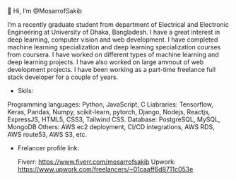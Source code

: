 👋 Hi, I’m @MosarrofSakib


I’m a recently graduate student from department of Electrical and Electronic Engineering at University of Dhaka, Bangladesh. I have a great interest in deep learning, computer vision and web development. I have completed machine learning specialization and deep learning specialization courses from coursera. I have worked on different types of machine learning and deep learning projects. I have also worked on large ammout of web development projects. I have been working as a part-time freelance full stack developer for a couple of years. 


- Skils:

Programming languages: Python, JavaScript, C
Liabraries: Tensorflow, Keras, Pandas, Numpy, scikit-learn, pytorch, Django, Nodejs, Reactjs, ExpressJS, HTML5, CSS3, Tailwind CSS.
Database: PostgreSQL, MySQL, MongoDB
Others: AWS ec2 deployment, CI/CD integrations, AWS RDS, AWS route53, AWS S3, etc.


- Frelancer profile link:

  Fiverr: https://www.fiverr.com/mosarrofsakib
  Upwork: https://www.upwork.com/freelancers/~01caaff6d8711c053e

<!---
MosarrofSakib/MosarrofSakib is a ✨ special ✨ repository because its `README.md` (this file) appears on your GitHub profile.
You can click the Preview link to take a look at your changes.
--->
